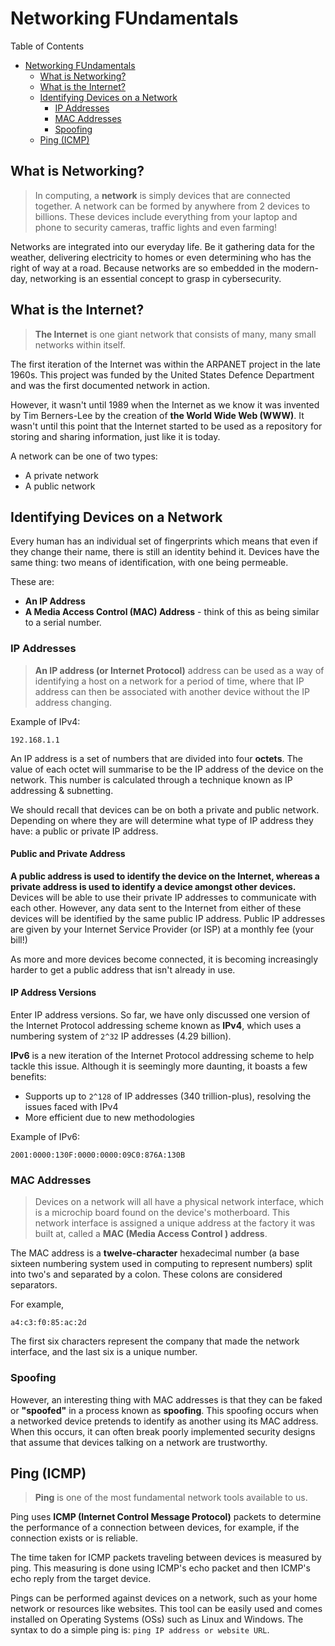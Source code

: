 # Networking FUndamentals

Table of Contents

- [Networking FUndamentals](#networking-fundamentals)
  - [What is Networking?](#what-is-networking)
  - [What is the Internet?](#what-is-the-internet)
  - [Identifying Devices on a Network](#identifying-devices-on-a-network)
    - [IP Addresses](#ip-addresses)
    - [MAC Addresses](#mac-addresses)
    - [Spoofing](#spoofing)
  - [Ping (ICMP)](#ping-icmp)

## What is Networking?

> In computing, a **network** is simply devices that are connected together. A network can be formed by anywhere from 2 devices to billions. These devices include everything from your laptop and phone to security cameras, traffic lights and even farming!

Networks are integrated into our everyday life. Be it gathering data for the weather, delivering electricity to homes or even determining who has the right of way at a road. Because networks are so embedded in the modern-day, networking is an essential concept to grasp in cybersecurity.

## What is the Internet?

> **The Internet** is one giant network that consists of many, many small networks within itself.

The first iteration of the Internet was within the ARPANET project in the late 1960s. This project was funded by the United States Defence Department and was the first documented network in action.

However, it wasn't until 1989 when the Internet as we know it was invented by Tim Berners-Lee by the creation of **the World Wide Web (WWW)**. It wasn't until this point that the Internet started to be used as a repository for storing and sharing information, just like it is today.

A network can be one of two types:

- A private network
- A public network

## Identifying Devices on a Network

Every human has an individual set of fingerprints which means that even if they change their name, there is still an identity behind it. Devices have the same thing: two means of identification, with one being permeable.

These are:

- **An IP Address**
- **A Media Access Control (MAC) Address** - think of this as being similar to a serial number.

### IP Addresses

> **An IP address (or Internet Protocol)** address can be used as a way of identifying a host on a network for a period of time, where that IP address can then be associated with another device without the IP address changing.

Example of IPv4:

```
192.168.1.1
```

An IP address is a set of numbers that are divided into four **octets**. The value of each octet will summarise to be the IP address of the device on the network. This number is calculated through a technique known as IP addressing & subnetting.

We should recall that devices can be on both a private and public network. Depending on where they are will determine what type of IP address they have: a public or private IP address.

#### Public and Private Address

**A public address is used to identify the device on the Internet, whereas a private address is used to identify a device amongst other devices.** Devices will be able to use their private IP addresses to communicate with each other. However, any data sent to the Internet from either of these devices will be identified by the same public IP address. Public IP addresses are given by your Internet Service Provider (or ISP) at a monthly fee (your bill!)

As more and more devices become connected, it is becoming increasingly harder to get a public address that isn't already in use.

#### IP Address Versions

Enter IP address versions. So far, we have only discussed one version of the Internet Protocol addressing scheme known as **IPv4**, which uses a numbering system of `2^32` IP addresses (4.29 billion).

**IPv6** is a new iteration of the Internet Protocol addressing scheme to help tackle this issue. Although it is seemingly more daunting, it boasts a few benefits:

- Supports up to `2^128` of IP addresses (340 trillion-plus), resolving the issues faced with IPv4
- More efficient due to new methodologies

Example of IPv6:

```
2001:0000:130F:0000:0000:09C0:876A:130B
```

### MAC Addresses

> Devices on a network will all have a physical network interface, which is a microchip board found on the device's motherboard. This network interface is assigned a unique address at the factory it was built at, called a **MAC (Media Access Control ) address**.

The MAC address is a **twelve-character** hexadecimal number (a base sixteen numbering system used in computing to represent numbers) split into two's and separated by a colon. These colons are considered separators.

For example,

```
a4:c3:f0:85:ac:2d
```

The first six characters represent the company that made the network interface, and the last six is a unique number.

### Spoofing

However, an interesting thing with MAC addresses is that they can be faked or **"spoofed"** in a process known as **spoofing**. This spoofing occurs when a networked device pretends to identify as another using its MAC address. When this occurs, it can often break poorly implemented security designs that assume that devices talking on a network are trustworthy.

## Ping (ICMP)

> **Ping** is one of the most fundamental network tools available to us.

Ping uses **ICMP (Internet Control Message Protocol)** packets to determine the performance of a connection between devices, for example, if the connection exists or is reliable.

The time taken for ICMP packets traveling between devices is measured by ping. This measuring is done using ICMP's echo packet and then ICMP's echo reply from the target device.

Pings can be performed against devices on a network, such as your home network or resources like websites. This tool can be easily used and comes installed on Operating Systems (OSs) such as Linux and Windows. The syntax to do a simple ping is: `ping IP address or website URL`.
